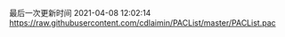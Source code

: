 最后一次更新时间 2021-04-08 12:02:14
https://raw.githubusercontent.com/cdlaimin/PACList/master/PACList.pac

